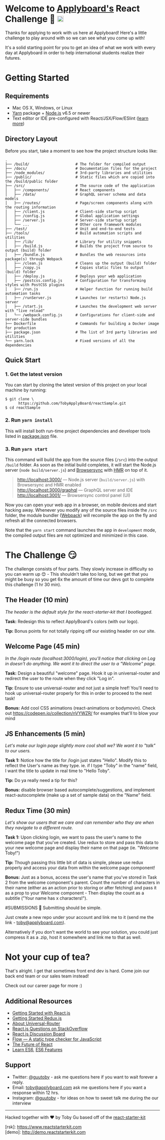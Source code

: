 # Welcome to [Applyboard's](http://applyboard.com/) React Challenge 😬 <a href="https://twitter.com/applyboard"><img src="https://img.shields.io/twitter/follow/applyboard.svg?style=social&label=Follow" height="20"></a>

Thanks for applying to work with us here at Applyboard! Here's a little challenge to play around with so we can see what you come up with! 

It's a solid starting point for you to get an idea of what we work with every day at Applyboard in order to help international students realize their futures.


# Getting Started

## Requirements

  * Mac OS X, Windows, or Linux
  * [Yarn](https://yarnpkg.com/) package + [Node.js](https://nodejs.org/) v6.5 or newer
  * Text editor or IDE pre-configured with React/JSX/Flow/ESlint ([learn more](./how-to-configure-text-editors.md))

## Directory Layout

Before you start, take a moment to see how the project structure looks like:

```
.
├── /build/                     # The folder for compiled output
├── /docs/                      # Documentation files for the project
├── /node_modules/              # 3rd-party libraries and utilities
├── /public/                    # Static files which are copied into the /build/public folder
├── /src/                       # The source code of the application
│   ├── /components/            # React components
│   ├── /data/                  # GraphQL server schema and data models
│   ├── /routes/                # Page/screen components along with the routing information
│   ├── /client.js              # Client-side startup script
│   ├── /config.js              # Global application settings
│   ├── /server.js              # Server-side startup script
│   └── ...                     # Other core framework modules
├── /test/                      # Unit and end-to-end tests
├── /tools/                     # Build automation scripts and utilities
│   ├── /lib/                   # Library for utility snippets
│   ├── /build.js               # Builds the project from source to output (build) folder
│   ├── /bundle.js              # Bundles the web resources into package(s) through Webpack
│   ├── /clean.js               # Cleans up the output (build) folder
│   ├── /copy.js                # Copies static files to output (build) folder
│   ├── /deploy.js              # Deploys your web application
│   ├── /postcss.config.js      # Configuration for transforming styles with PostCSS plugins
│   ├── /run.js                 # Helper function for running build automation tasks
│   ├── /runServer.js           # Launches (or restarts) Node.js server
│   ├── /start.js               # Launches the development web server with "live reload"
│   └── /webpack.config.js      # Configurations for client-side and server-side bundles
├── Dockerfile                  # Commands for building a Docker image for production
├── package.json                # The list of 3rd party libraries and utilities
└── yarn.lock                   # Fixed versions of all the dependencies
```

## Quick Start

### 1. Get the latest version

You can start by cloning the latest version of this project on your
local machine by running:

```shell
$ git clone \
      https://github.com/TobyApplyBoard/reactSample.git
$ cd reactSample
```


### 2. Run `yarn install`

This will install both run-time project dependencies and developer tools listed
in [package.json](../package.json) file.

### 3. Run `yarn start`

This command will build the app from the source files (`/src`) into the output
`/build` folder. As soon as the initial build completes, it will start the
Node.js server (`node build/server.js`) and [Browsersync](https://browsersync.io/)
with [HMR](https://webpack.github.io/docs/hot-module-replacement) on top of it.

> [http://localhost:3000/](http://localhost:3000/) — Node.js server (`build/server.js`)
  with Browsersync and HMR enabled<br>
> [http://localhost:3000/graphql](http://localhost:3000/graphql) — GraphQL server and IDE<br>
> [http://localhost:3001/](http://localhost:3001/) — Browsersync control panel (UI)

Now you can open your web app in a browser, on mobile devices and start
hacking away. Whenever you modify any of the source files inside the `/src` folder,
the module bundler ([Webpack](http://webpack.github.io/)) will recompile the
app on the fly and refresh all the connected browsers.

Note that the `yarn start` command launches the app in `development` mode,
the compiled output files are not optimized and minimized in this case.


# The Challenge 😏

The challenge consists of four parts. They slowly increase in difficulty so you can warm up 😊 - This shouldn't take too long, but we get that you might be busy so you get 6x the amount of time our devs got to complete this challenge (1 hr 30 min).

## The Header (10 min)
<i>The header is the default style for the react-starter-kit that I bootlegged.</i>

**Task:**
Redesign this to reflect ApplyBoard's colors (with our logo). 

**Tip:** Bonus points for not totally ripping off our existing header on our site.

## Welcome Page (45 min)
<i>In the /login route (localhost:3000/login), you'll notice that clicking on Log in doesn't do anything. We want it to direct the user to a "Welcome" page.</i>

**Task:** Design a beautiful "welcome" page. Hook it up in universal-router and redirect the user to the route when they click "Log in". 

**Tip:** Ensure to use universal-router and not just a simple href! You'll need to hook up universal-router properly for this in order to proceed to the next task!

**Bonus:**
Add cool CSS animations (react-animations or bodymovin). Check out https://codepen.io/collection/nVYWZR/ for examples that'll to blow your mind


## JS Enhancements (5 min)
<i>Let's make our login page slightly more cool shall we? We want it to "talk" to our users.</i>

**Task 1:** Notice how the title for /login just states "Hello". Modify this to reflect the User's name as they type. ie. if I type "Toby" in the "name" field, I want the title to update in real time to "Hello Toby".

**Tip:** Do ya really need a tip for this?

**Bonus:** disable browser based autocomplete/suggestions, and implement react-autocomplete (make up a set of sample data) on the "Name" field.

## Redux Time (30 min)
<i>  Let's show our users that we care and can remember who they are when they navigate to a different route.</i>

**Task 1:** Upon clicking login, we want to pass the user's name to the welcome page that you've created. Use redux to store and pass this data to your new welcome page and display their name on that page (ie. "Welcome Toby!")

**Tip:** Though passing this little bit of data is simple, please use redux properly and access your data from within the welcome page component!

**Bonus:** Just as a bonus, access the user's name that you've stored in Task 2 from the welcome component's parent. Count the number of characters in their name (either as an action prior to storing or after fetching) and pass it as a prop to your Welcome component - Then display the count as a subtitle ("Your name has x characters!").
 
#SUBMISSIONS 🏁
Submitting should be simple. 

Just create a new repo under your account and link me to it (send me the link - toby@applyboard.com).

Alternatively if you don't want the world to see your solution, you could just compress it as a .zip, host it somewhere and link me to that as well.


# Not your cup of tea?

That's alright. I get that sometimes front end dev is hard. Come join our back end team or our sales team instead!

Check out our career page for more :)


## Additional Resources

  * [Getting Started with React.js](http://facebook.github.io/react/)
  * [Getting Started Redux.js](http://redux.js.org/)
  * [About Universal-Router](https://github.com/kriasoft/universal-router)
  * [React.js Questions on StackOverflow](http://stackoverflow.com/questions/tagged/reactjs)
  * [React.js Discussion Board](https://discuss.reactjs.org/)
  * [Flow — A static type checker for JavaScript](http://flowtype.org/)
  * [The Future of React](https://github.com/reactjs/react-future)
  * [Learn ES6](https://babeljs.io/docs/learn-es6/), [ES6 Features](https://github.com/lukehoban/es6features#readme)




## Support
  * Twitter: [@guutoby](twitter.com/guutoby) - ask me questions here if you want to wait forever a reply.
  * Email: toby@applyboard.com ask me questions here if you want a response within 12 hrs.
  * Instagram: [@guutoby](https://instagram.com/guutoby) - for ideas on how to sweet talk me during the our interview
  




---
Hacked together with ♥ by Toby Gu based off of the [react-starter-kit](https://github.com/kriasoft/react-starter-kit)

\[rsk]: https://www.reactstarterkit.com 
<br>
\[demo]: http://demo.reactstarterkit.com
<br>

